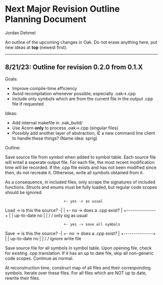 
# Next Major Revision Outline Planning Document

Jordan Dehmel

An outline of the upcoming changes in Oak. Do not erase anything
here, put new ideas at **top** (newest first).

----------------------------------------------------------------

## 8/21/23: Outline for revision 0.2.0 from 0.1.X

Goals:
- Improve compile-time efficiency
- Avoid recompilation whenever possible, especially .oak->.cpp
- Include only symbols which are from the current file in the
  output .cpp file if requested

Ideas:
- Add internal makefile in .oak_build/
- Use Acorn **only** to process .oak->.cpp (singular files)
- Possibly add another layer of abstraction, IE a new command
  line client to handle these things? (Name idea: sprig)

Outline:

  Save source file from symbol when added to symbol table. Each
  source file will entail a seperate output file. For each file,
  the most recent modification time will be recorded. If the
  .cpp file exists and has not been modified since then, do not
  recreate it. Otherwise, write all symbols obtained from it.

  As a consequence, in included files, only scrape the
  signatures of included functions. Structs and enums must be
  fully loaded, but regular code scopes should be ignored.

                               +- yes -> as usual
  Load -> is this the source? -|
                               |
                               +- no  -> does a .cpp exist?
                                                |
                                        +---------------+
                                        |               |
                                    up-to-date         no
                                        |               |
                                       \/              \/
                                    only sig          as usual

                               +- yes -> save all symbols
  Save -> is this the source? -|
                               +- no  -> does a .cpp exist?
                                                |
                                        +---------------+
                                        |               |
                                    up-to-date         no
                                        |               |
                                       \/              \/
                                    ignore            write file

  Save source file for all symbols in symbol table. Upon opening
  file, check for existing .cpp translation. If it has an up to
  date file, skip all non-generic code scopes. Continue as
  normal.

  At reconstruction time, construct map of all files and their
  corresponding symbols. Iterate over these files. For all files
  which are NOT up to date, rewrite their files.
